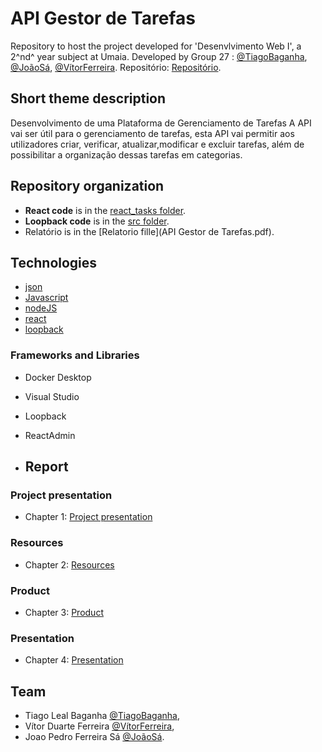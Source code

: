 # API Gestor de Tarefas

Repository to host the project developed for 'Desenvlvimento Web I', a 2^nd^ year subject at Umaia. Developed by Group 27 : [@TiagoBaganha](https://github.com/TiagoBaganha), [@JoãoSá](https://github.com/Joaosa330), [@VítorFerreira](https://github.com/Duarte35).
Repositório: [Repositório](https://github.com/inf23dw1g27).
## Short theme description

Desenvolvimento de uma Plataforma de Gerenciamento de Tarefas
A API vai ser útil para o gerenciamento de tarefas, esta API vai permitir aos utilizadores criar, verificar, atualizar,modificar e excluir tarefas, além de possibilitar a organização dessas tarefas em categorias. 


## Repository organization
    
* **React code** is in the [react_tasks folder](react_tasks/).
* **Loopback code** is in the [src folder](src/).
* Relatório is in the [Relatorio fille](API Gestor de Tarefas.pdf).

  
## Technologies

* [json](https://www.w3schools.com/js/js_json_intro.asp)
* [Javascript](https://developer.mozilla.org/en-US/docs/Learn/JavaScript)
* [nodeJS](https://nodejs.org/en/)
* [react](https://react.dev/community)
* [loopback](https://loopback.io/doc/en/lb4/)


### Frameworks and Libraries

* Docker Desktop
* Visual Studio
* Loopback
* ReactAdmin

* ## Report


### Project presentation
* Chapter 1: [Project presentation](Apresentação/apresentaçãoprojeto)
### Resources
* Chapter 2: [Resources](Apresentação/Recursos)
### Product
* Chapter 3: [Product](doc/c3.md)
### Presentation
* Chapter 4: [Presentation](doc/c4.md)


## Team
* Tiago Leal Baganha [@TiagoBaganha](https://github.com/TiagoBaganha),
* Vítor Duarte Ferreira [@VítorFerreira](https://github.com/Duarte35),
* Joao Pedro Ferreira Sá [@JoãoSá](https://github.com/Joaosa330).
